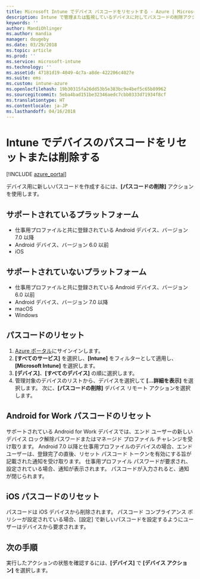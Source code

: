 ```yaml
---
title: Microsoft Intune でデバイス パスコードをリセットする - Azure | Microsoft Docs
description: Intune で管理または監視しているデバイスに対してパスコードの削除アクションを使用して、パスコードを削除またはリセットします。
keywords: ''
author: MandiOhlinger
ms.author: mandia
manager: dougeby
ms.date: 03/29/2018
ms.topic: article
ms.prod: ''
ms.service: microsoft-intune
ms.technology: ''
ms.assetid: 47181d19-4049-4c7a-a8de-422206c4027e
ms.suite: ems
ms.custom: intune-azure
ms.openlocfilehash: 19b30315fa26dd53b5e383bc9e4bef5c65b89962
ms.sourcegitcommit: 5eba4bad151be32346aedc7cbb0333d71934f8cf
ms.translationtype: HT
ms.contentlocale: ja-JP
ms.lasthandoff: 04/16/2018
---
```

# <a name="reset-or-remove-a-device-passcode-in-intune"></a>Intune でデバイスのパスコードをリセットまたは削除する

[!INCLUDE [azure_portal](./includes/azure_portal.md)]

デバイス用に新しいパスコードを作成するには、**[パスコードの削除]** アクションを使用します。

## <a name="supported-platforms"></a>サポートされているプラットフォーム

- 仕事用プロファイルと共に登録されている Android デバイス、バージョン 7.0 以降
- Android デバイス、バージョン 6.0 以前
- iOS 
     
## <a name="unsupported-platforms"></a>サポートされていないプラットフォーム

- 仕事用プロファイルと共に登録されている Android デバイス、バージョン 6.0 以前
- Android デバイス、バージョン 7.0 以降
- macOS
- Windows

## <a name="reset-a-passcode"></a>パスコードのリセット

1. [Azure ポータル](https://portal.azure.com)にサインインします。
2. **[すべてのサービス]** を選択し、**[Intune]** をフィルターとして適用し、**[Microsoft Intune]** を選択します。
3. **[デバイス]**、**[すべてのデバイス]** の順に選択します。
4. 管理対象のデバイスのリストから、デバイスを選択して **[...詳細を表示]** を選択します。 次に、**[パスコードの削除]** デバイス リモート アクションを選択します。

## <a name="resetting-android-for-work-passcodes"></a>Android for Work パスコードのリセット

サポートされている Android for Work デバイスでは、エンド ユーザーの新しいデバイス ロック解除パスワードまたはマネージド プロファイル チャレンジを受け取ります。 Android 7.0 以降と仕事用プロファイルのデバイスの場合、エンド ユーザーは、登録完了の直後、リセット パスコード トークンを有効にする旨が記載された通知を受け取ります。 仕事用プロファイル パスワードが要求され、設定されている場合、通知が表示されます。 パスコードが入力されると、通知が閉じられます。

## <a name="resetting-ios-passcodes"></a>iOS パスコードのリセット

パスコードは iOS デバイスから削除されます。 パスコード コンプライアンス ポリシーが設定されている場合、[設定] で新しいパスコードを設定するようにユーザーはデバイスから要求されます。 

## <a name="next-steps"></a>次の手順

実行したアクションの状態を確認するには、**[デバイス]** で **[デバイス アクション]** を選択します。
